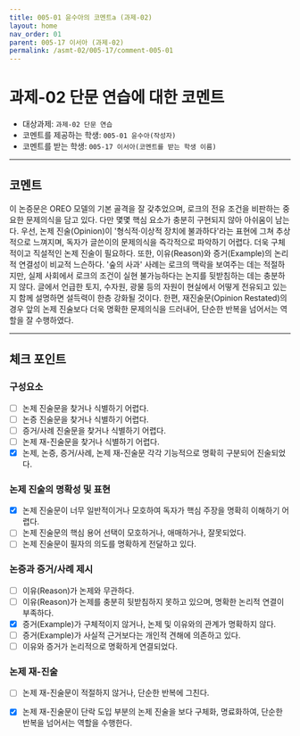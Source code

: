 ```yaml
---
title: 005-01 윤수아의 코멘트a (과제-02) 
layout: home
nav_order: 01
parent: 005-17 이서아 (과제-02)
permalink: /asmt-02/005-17/comment-005-01
---
```


# 과제-02 단문 연습에 대한 코멘트

- 대상과제: `과제-02 단문 연습`
- 코멘트를 제공하는 학생: `005-01 윤수아(작성자)` 
- 코멘트를 받는 학생: `005-17 이서아(코멘트를 받는 학생 이름)` 

---

## 코멘트

이 논증문은 OREO 모델의 기본 골격을 잘 갖추었으며, 로크의 전유 조건을 비판하는 중요한 문제의식을 담고 있다. 다만 몇몇 핵심 요소가 충분히 구현되지 않아 아쉬움이 남는다. 우선, 논제 진술(Opinion)이 '형식적·이상적 장치에 불과하다'라는 표현에 그쳐 추상적으로 느껴지며, 독자가 글쓴이의 문제의식을 즉각적으로 파악하기 어렵다. 더욱 구체적이고 직설적인 논제 진술이 필요하다. 또한, 이유(Reason)와 증거(Example)의 논리적 연결성이 비교적 느슨하다. '숲의 사과' 사례는 로크의 맥락을 보여주는 데는 적절하지만, 실제 사회에서 로크의 조건이 실현 불가능하다는 논지를 뒷받침하는 데는 충분하지 않다. 글에서 언급한 토지, 수자원, 광물 등의 자원이 현실에서 어떻게 전유되고 있는지 함께 설명하면 설득력이 한층 강화될 것이다. 한편, 재진술문(Opinion Restated)의 경우 앞의 논제 진술보다 더욱 명확한 문제의식을 드러내어, 단순한 반복을 넘어서는 역할을 잘 수행하였다.

---

## 체크 포인트

### **구성요소**
- [ ] 논제 진술문을 찾거나 식별하기 어렵다.
- [ ] 논증 진술문을 찾거나 식별하기 어렵다.
- [ ] 증거/사례 진술문을 찾거나 식별하기 어렵다.
- [ ] 논제 재-진술문을 찾거나 식별하기 어렵다.
- [x] 논제, 논증, 증거/사례, 논제 재-진술문 각각 기능적으로 명확히 구분되어 진술되었다.

### **논제 진술의 명확성 및 표현**  
- [x] 논제 진술문이 너무 일반적이거나 모호하여 독자가 핵심 주장을 명확히 이해하기 어렵다.  
- [ ] 논제 진술문의 핵심 용어 선택이 모호하거나, 애매하거나, 잘못되었다.  
- [ ] 논제 진술문이 필자의 의도를 명확하게 전달하고 있다.  

### **논증과 증거/사례 제시**  
- [ ] 이유(Reason)가 논제와 무관하다.
- [ ] 이유(Reason)가 논제를 충분히 뒷받침하지 못하고 있으며, 명확한 논리적 연결이 부족하다.  
- [x] 증거(Example)가 구체적이지 않거나, 논제 및 이유와의 관계가 명확하지 않다. 
- [ ] 증거(Example)가 사실적 근거보다는 개인적 견해에 의존하고 있다.  
- [ ] 이유와 증거가 논리적으로 명확하게 연결되었다.  

### **논제 재-진술**  
- [ ] 논제 재-진술문이 적절하지 않거나, 단순한 반복에 그친다.   
- [x] 논제 재-진술문이 단락 도입 부분의 논제 진술을 보다 구체화, 명료화하여, 단순한 반복을 넘어서는 역할을 수행한다.  

